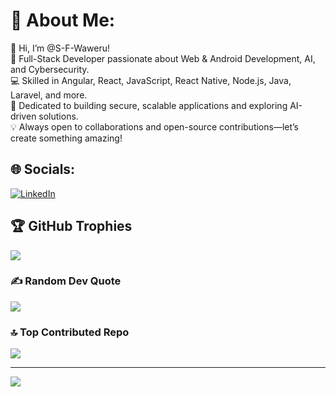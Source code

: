 # 💫 About Me:
👋 Hi, I’m @S-F-Waweru!<br>🚀 Full-Stack Developer passionate about Web & Android Development, AI, and Cybersecurity.<br>💻 Skilled in Angular, React, JavaScript, React Native, Node.js, Java, Laravel, and more.<br>🔐 Dedicated to building secure, scalable applications and exploring AI-driven solutions.<br>💡 Always open to collaborations and open-source contributions—let’s create something amazing!


## 🌐 Socials:
[![LinkedIn](https://img.shields.io/badge/LinkedIn-%230077B5.svg?logo=linkedin&logoColor=white)](https://linkedin.com/in/s-f-waweru) 


## 🏆 GitHub Trophies
![](https://github-profile-trophy.vercel.app/?username=s-f-waweru&theme=radical&no-frame=false&no-bg=false&margin-w=4)

### ✍️ Random Dev Quote
![](https://quotes-github-readme.vercel.app/api?type=horizontal&theme=radical)

### 🔝 Top Contributed Repo
![](https://github-contributor-stats.vercel.app/api?username=s-f-waweru&limit=5&theme=dark&combine_all_yearly_contributions=true)

---
[![](https://visitcount.itsvg.in/api?id=s-f-waweru&icon=0&color=3)](https://visitcount.itsvg.in)

<!-- Proudly created with GPRM ( https://gprm.itsvg.in ) -->
